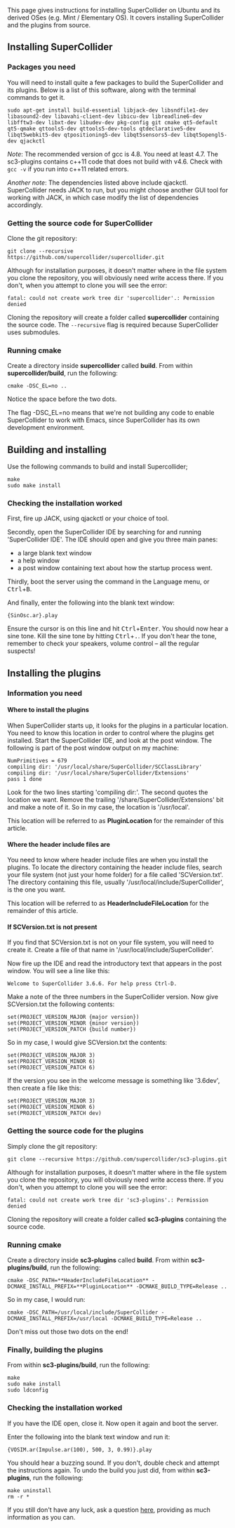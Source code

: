 This page gives instructions for installing SuperCollider on Ubuntu and its derived OSes (e.g. Mint / Elementary OS). It covers installing SuperCollider and the plugins from source.

## Installing SuperCollider
### Packages you need
You will need to install quite a few packages to build the SuperCollider and its plugins. Below is a list of this software, along with the terminal commands to get it.

    sudo apt-get install build-essential libjack-dev libsndfile1-dev libasound2-dev libavahi-client-dev libicu-dev libreadline6-dev libfftw3-dev libxt-dev libudev-dev pkg-config git cmake qt5-default qt5-qmake qttools5-dev qttools5-dev-tools qtdeclarative5-dev libqt5webkit5-dev qtpositioning5-dev libqt5sensors5-dev libqt5opengl5-dev qjackctl

*Note*: The recommended version of gcc is 4.8. You need at least 4.7. The sc3-plugins contains c++11 code that does not build with v4.6. Check with `gcc -v` if you run into c++11 related errors.

*Another note*: The dependencies listed above include qjackctl. SuperCollider needs JACK to run, but you might choose another GUI tool for working with JACK, in which case modify the list of dependencies accordingly.

### Getting the source code for SuperCollider
Clone the git repository:

    git clone --recursive https://github.com/supercollider/supercollider.git

Although for installation purposes, it doesn't matter where in the file system you clone the repository, you will obviously need write access there. If you don't, when you attempt to clone you will see the error:

    fatal: could not create work tree dir 'supercollider'.: Permission denied

Cloning the repository will create a folder called **supercollider** containing the source code. The `--recursive` flag is required because SuperCollider uses submodules.

### Running cmake
Create a directory inside **supercollider** called **build**. From within **supercollider/build**, run the following:

    cmake -DSC_EL=no ..

Notice the space before the two dots.

The flag -DSC_EL=no means that we're not building any code to enable SuperCollider to work with Emacs, since SuperCollider has its own development environment.

## Building and installing
Use the following commands to build and install Supercollider;

    make
    sudo make install

### Checking the installation worked
First, fire up JACK, using qjackctl or your choice of tool.

Secondly, open the SuperCollider IDE by searching for and running 'SuperCollider IDE'. The IDE should open and give you three main panes:
* a large blank text window
* a help window
* a post window containing text about how the startup process went.

Thirdly, boot the server using the command in the Language menu, or <kbd>Ctrl</kbd>+<kbd>B</kbd>.

And finally, enter the following into the blank text window:

    {SinOsc.ar}.play

Ensure the cursor is on this line and hit <kbd>Ctrl</kbd>+<kbd>Enter</kbd>. You should now hear a sine tone. Kill the sine tone by hitting <kbd>Ctrl</kbd>+<kbd>.</kbd>.
If you don't hear the tone, remember to check your speakers, volume control – all the regular suspects!

## Installing the plugins
### Information you need
#### Where to install the plugins
When SuperCollider starts up, it looks for the plugins in a particular location. You need to know this location in order to control where the plugins get installed.
Start the SuperCollider IDE, and look at the post window. The following is part of the post window output on my machine: 

    NumPrimitives = 679
    compiling dir: '/usr/local/share/SuperCollider/SCClassLibrary'
    compiling dir: '/usr/local/share/SuperCollider/Extensions'
    pass 1 done

Look for the two lines starting 'compiling dir:'. The second quotes the location we want. Remove the trailing '/share/SuperCollider/Extensions' bit and make a note of it. So in my case, the location is '/usr/local'.

This location will be referred to as **PluginLocation** for the remainder of this article.
#### Where the header include files are
You need to know where header include files are when you install the plugins.
To locate the directory containing the header include files, search your file system (not just your home folder) for a file called 'SCVersion.txt'. The directory containing this file, usually '/usr/local/include/SuperCollider', is the one you want.

This location will be referred to as **HeaderIncludeFileLocation** for the remainder of this article.

#### If SCVersion.txt is not present
If you find that SCVersion.txt is not on your file system, you will need to create it. Create a file of that name in '/usr/local/include/SuperCollider'.

Now fire up the IDE and read the introductory text that appears in the post window. You will see a line like this:

    Welcome to SuperCollider 3.6.6. For help press Ctrl-D.

Make a note of the three numbers in the SuperCollider version. Now give SCVersion.txt the following contents:

    set(PROJECT_VERSION_MAJOR {major version})
    set(PROJECT_VERSION_MINOR {minor version})
    set(PROJECT_VERSION_PATCH {build number})

So in my case, I would give SCVersion.txt the contents:

    set(PROJECT_VERSION_MAJOR 3)
    set(PROJECT_VERSION_MINOR 6)
    set(PROJECT_VERSION_PATCH 6)

If the version you see in the welcome message is something like '3.6dev', then create a file like this:

    set(PROJECT_VERSION_MAJOR 3)
    set(PROJECT_VERSION_MINOR 6)
    set(PROJECT_VERSION_PATCH dev)

### Getting the source code for the plugins
Simply clone the git repository:

    git clone --recursive https://github.com/supercollider/sc3-plugins.git

Although for installation purposes, it doesn't matter where in the file system you clone the repository, you will obviously need write access there. If you don't, when you attempt to clone you will see the error:

    fatal: could not create work tree dir 'sc3-plugins'.: Permission denied

Cloning the repository will create a folder called **sc3-plugins** containing the source code.

### Running cmake
Create a directory inside **sc3-plugins** called **build**. From within **sc3-plugins/build**, run the following:

    cmake -DSC_PATH=**HeaderIncludeFileLocation** -DCMAKE_INSTALL_PREFIX=**PluginLocation** -DCMAKE_BUILD_TYPE=Release ..

So in my case, I would run:

    cmake -DSC_PATH=/usr/local/include/SuperCollider -DCMAKE_INSTALL_PREFIX=/usr/local -DCMAKE_BUILD_TYPE=Release ..

Don't miss out those two dots on the end!
### Finally, building the plugins
From within **sc3-plugins/build**, run the following:

    make
    sudo make install
    sudo ldconfig

### Checking the installation worked
If you have the IDE open, close it. Now open it again and boot the server.

Enter the following into the blank text window and run it:

    {VOSIM.ar(Impulse.ar(100), 500, 3, 0.99)}.play

You should hear a buzzing sound. If you don't, double check and attempt the instructions again. To undo the build you just did, from within **sc3-plugins**, run the following:

    make uninstall
    rm -r *

If you still don't have any luck, ask a question [here](http://new-supercollider-mailing-lists-forums-use-these.2681727.n2.nabble.com/SuperCollider-Users-New-Use-this-f2676391.html), providing as much information as you can.